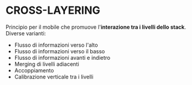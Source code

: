 # CROSS-LAYERING

Principio per il mobile che promuove l'**interazione tra i livelli dello stack**. 
Diverse varianti:

- Flusso di informazioni verso l'alto
- Flusso di informazioni verso il basso
- Flusso di informazioni avanti e indietro
- Merging di livelli adiacenti
- Accoppiamento
- Calibrazione verticale tra i livelli